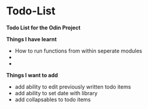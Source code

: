 # Todo-List
<b>Todo List for the Odin Project</b>

<b>Things I have learnt </b>
- How to run functions from within seperate modules
-
-

<b> Things I want to add </b>
- add ability to edit previously written todo items
- add ability to set date with library
- add collapsables to todo items

